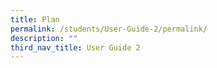 ```yaml
---
title: Plan
permalink: /students/User-Guide-2/permalink/
description: ""
third_nav_title: User Guide 2
---
```

